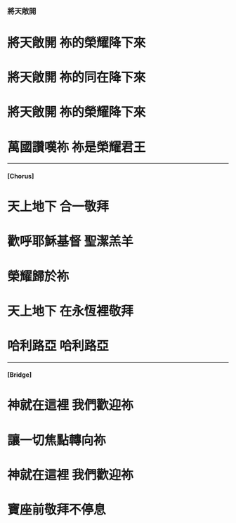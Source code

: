 ### 將天敞開

# 將天敞開 祢的榮耀降下來
# 將天敞開 祢的同在降下來
# 將天敞開 祢的榮耀降下來
# 萬國讚嘆祢 祢是榮耀君王

---

#### [Chorus]
# 天上地下 合一敬拜
# 歡呼耶穌基督 聖潔羔羊 
# 榮耀歸於祢
# 天上地下 在永恆裡敬拜
# 哈利路亞 哈利路亞

---

#### [Bridge]
# 神就在這裡 我們歡迎祢 
# 讓一切焦點轉向祢
# 神就在這裡 我們歡迎祢 
# 寶座前敬拜不停息